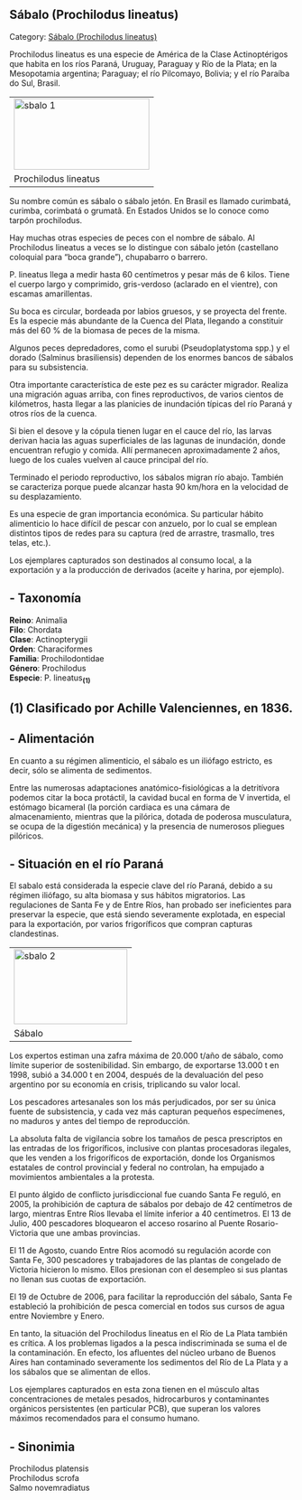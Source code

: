 ## Sábalo (Prochilodus lineatus)

Category: [Sábalo (Prochilodus lineatus)](http://descubrircorrientes.com.ar/2012/index.php/2590-geografia/7-zoogeografia/peces/sabalo-prochilodus-lineatus)

Prochilodus lineatus es una especie de América de la Clase Actinoptérigos que habita en los ríos Paraná, Uruguay, Paraguay y Río de la Plata; en la Mesopotamia argentina; Paraguay; el río Pilcomayo, Bolivia; y el río Paraíba do Sul, Brasil.

<table><tbody><tr><td><img src="http://descubrircorrientes.com.ar/2012/index.php/2590-geografia/7-zoogeografia/peces/images/fotos_de_geografia/sbalo%201.jpg" width="240" height="126" alt="sbalo 1"></td></tr><tr><td><span>Prochilodus lineatus</span></td></tr></tbody></table>

Su nombre común es sábalo o sábalo jetón. En Brasil es llamado curimbatá, curimba, corimbatá o grumatã. En Estados Unidos se lo conoce como tarpón prochilodus.

Hay muchas otras especies de peces con el nombre de sábalo. Al Prochilodus lineatus a veces se lo distingue con sábalo jetón (castellano coloquial para “boca grande”), chupabarro o barrero.

P. lineatus llega a medir hasta 60 centímetros y pesar más de 6 kilos. Tiene el cuerpo largo y comprimido, gris-verdoso (aclarado en el vientre), con escamas amarillentas.

Su boca es circular, bordeada por labios gruesos, y se proyecta del frente. Es la especie más abundante de la Cuenca del Plata, llegando a constituir más del 60 % de la biomasa de peces de la misma.

Algunos peces depredadores, como el surubi (Pseudoplatystoma spp.) y el dorado (Salminus brasiliensis) dependen de los enormes bancos de sábalos para su subsistencia.

Otra importante característica de este pez es su carácter migrador. Realiza una migración aguas arriba, con fines reproductivos, de varios cientos de kilómetros, hasta llegar a las planicies de inundación típicas del río Paraná y otros ríos de la cuenca.

Si bien el desove y la cópula tienen lugar en el cauce del río, las larvas derivan hacia las aguas superficiales de las lagunas de inundación, donde encuentran refugio y comida. Allí permanecen aproximadamente 2 años, luego de los cuales vuelven al cauce principal del río.

Terminado el periodo reproductivo, los sábalos migran río abajo. También se caracteriza porque puede alcanzar hasta 90 km/hora en la velocidad de su desplazamiento.

Es una especie de gran importancia económica. Su particular hábito alimenticio lo hace difícil de pescar con anzuelo, por lo cual se emplean distintos tipos de redes para su captura (red de arrastre, trasmallo, tres telas, etc.).

Los ejemplares capturados son destinados al consumo local, a la exportación y a la producción de derivados (aceite y harina, por ejemplo).

## **\- Taxonomía**

**Reino**: Animalia  
**Filo**: Chordata  
**Clase**: Actinopterygii  
**Orden**: Characiformes  
**Familia**: Prochilodontidae  
**Género**: Prochilodus  
**Especie**: P. lineatus<sub><strong>(1)</strong></sub>

## **(1)** Clasificado por Achille Valenciennes, en 1836.

## **\- Alimentación**

En cuanto a su régimen alimenticio, el sábalo es un iliófago estricto, es decir, sólo se alimenta de sedimentos.

Entre las numerosas adaptaciones anatómico-fisiológicas a la detritívora podemos citar la boca protáctil, la cavidad bucal en forma de V invertida, el estómago bicameral (la porción cardiaca es una cámara de almacenamiento, mientras que la pilórica, dotada de poderosa musculatura, se ocupa de la digestión mecánica) y la presencia de numerosos pliegues pilóricos.

## **\- Situación en el río Paraná**

El sabalo está considerada la especie clave del río Paraná, debido a su régimen iliófago, su alta biomasa y sus hábitos migratorios. Las regulaciones de Santa Fe y de Entre Ríos, han probado ser ineficientes para preservar la especie, que está siendo severamente explotada, en especial para la exportación, por varios frigoríficos que compran capturas clandestinas.

<table><tbody><tr><td><img src="http://descubrircorrientes.com.ar/2012/index.php/2590-geografia/7-zoogeografia/peces/images/fotos_de_geografia/sbalo%202.jpg" width="201" height="133" alt="sbalo 2"></td></tr><tr><td><span>Sábalo</span></td></tr></tbody></table>

Los expertos estiman una zafra máxima de 20.000 t/año de sábalo, como límite superior de sostenibilidad. Sin embargo, de exportarse 13.000 t en 1998, subió a 34.000 t en 2004, después de la devaluación del peso argentino por su economía en crisis, triplicando su valor local.

Los pescadores artesanales son los más perjudicados, por ser su única fuente de subsistencia, y cada vez más capturan pequeños especímenes, no maduros y antes del tiempo de reproducción.

La absoluta falta de vigilancia sobre los tamaños de pesca prescriptos en las entradas de los frigoríficos, inclusive con plantas procesadoras ilegales, que les venden a los frigoríficos de exportación, donde los Organismos estatales de control provincial y federal no controlan, ha empujado a movimientos ambientales a la protesta.

El punto álgido de conflicto jurisdiccional fue cuando Santa Fe reguló, en 2005, la prohibición de captura de sábalos por debajo de 42 centímetros de largo, mientras Entre Ríos llevaba el límite inferior a 40 centímetros. El 13 de Julio, 400 pescadores bloquearon el acceso rosarino al Puente Rosario-Victoria que une ambas provincias.

El 11 de Agosto, cuando Entre Ríos acomodó su regulación acorde con Santa Fe, 300 pescadores y trabajadores de las plantas de congelado de Victoria hicieron lo mismo. Ellos presionan con el desempleo si sus plantas no llenan sus cuotas de exportación.

El 19 de Octubre de 2006, para facilitar la reproducción del sábalo, Santa Fe estableció la prohibición de pesca comercial en todos sus cursos de agua entre Noviembre y Enero.

En tanto, la situación del Prochilodus lineatus en el Río de La Plata también es crítica. A los problemas ligados a la pesca indiscriminada se suma el de la contaminación. En efecto, los afluentes del núcleo urbano de Buenos Aires han contaminado severamente los sedimentos del Río de La Plata y a los sábalos que se alimentan de ellos.

Los ejemplares capturados en esta zona tienen en el músculo altas concentraciones de metales pesados, hidrocarburos y contaminantes orgánicos persistentes (en particular PCB), que superan los valores máximos recomendados para el consumo humano.

## **\- Sinonimia**

Prochilodus platensis  
Prochilodus scrofa  
Salmo novemradiatus